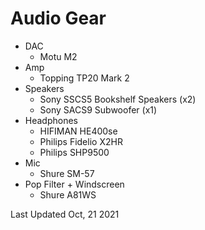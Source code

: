 # Audio Gear
 
* DAC
  * Motu M2
* Amp
  * Topping TP20 Mark 2
* Speakers
  * Sony SSCS5 Bookshelf Speakers (x2)
  * Sony SACS9 Subwoofer (x1)
* Headphones
  * HIFIMAN HE400se
  * Philips Fidelio X2HR
  * Philips SHP9500
* Mic
  * Shure SM-57
* Pop Filter + Windscreen
  * Shure A81WS

Last Updated Oct, 21 2021
